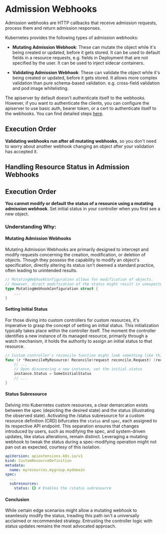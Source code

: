 # Admission Webhooks

Admission webhooks are HTTP callbacks that receive admission requests, process
them and return admission responses.

Kubernetes provides the following types of admission webhooks:

- **Mutating Admission Webhook**:
These can mutate the object while it's being created or updated, before it gets
stored. It can be used to default fields in a resource requests, e.g. fields in
Deployment that are not specified by the user. It can be used to inject sidecar
containers.

- **Validating Admission Webhook**:
These can validate the object while it's being created or updated, before it gets
stored. It allows more complex validation than pure schema-based validation.
e.g. cross-field validation and pod image whitelisting.

The apiserver by default doesn't authenticate itself to the webhooks. However,
if you want to authenticate the clients, you can configure the apiserver to use
basic auth, bearer token, or a cert to authenticate itself to the webhooks.
You can find detailed steps
[here](https://kubernetes.io/docs/reference/access-authn-authz/extensible-admission-controllers/#authenticate-apiservers).

<aside class="note">
<H1>Execution Order</H1>

**Validating webhooks run after all mutating webhooks**, so you don't need to worry about another webhook changing an 
object after your validation has accepted it.

</aside>

## Handling Resource Status in Admission Webhooks

<aside class="warning">
<H1>Execution Order</H1>

**You cannot modify or default the status of a resource using a mutating admission webhook**. 
Set initial status in your controller when you first see a new object.

</aside>

### Understanding Why:

#### Mutating Admission Webhooks

Mutating Admission Webhooks are primarily designed to intercept and modify requests concerning the creation, 
modification, or deletion of objects. Though they possess the capability to modify an object's specification, 
directly altering its status isn't deemed a standard practice, 
often leading to unintended results.

```go
// MutatingWebhookConfiguration allows for modification of objects.
// However, direct modification of the status might result in unexpected behavior.
type MutatingWebhookConfiguration struct {
    ...
}
```

#### Setting Initial Status

For those diving into custom controllers for custom resources, it's imperative to grasp the concept of setting an 
initial status. This initialization typically takes place within the controller itself. The moment the controller 
identifies a new instance of its managed resource, primarily through a watch mechanism, it holds the authority 
to assign an initial status to that resource.

```go
// Custom controller's reconcile function might look something like this:
func (r *ReconcileMyResource) Reconcile(request reconcile.Request) (reconcile.Result, error) {
    // ... 
    // Upon discovering a new instance, set the initial status
    instance.Status = SomeInitialStatus
    // ...
}
```

#### Status Subresource

Delving into Kubernetes custom resources, a clear demarcation exists between the spec (depicting the desired state) 
and the status (illustrating the observed state). Activating the /status subresource for a custom resource definition 
(CRD) bifurcates the `status` and `spec`, each assigned to its respective API endpoint. 
This separation ensures that changes introduced by users, such as modifying the spec, and system-driven updates, 
like status alterations, remain distinct. Leveraging a mutating webhook to tweak the status during a spec-modifying 
operation might not pan out as expected, courtesy of this isolation.

```yaml
apiVersion: apiextensions.k8s.io/v1
kind: CustomResourceDefinition
metadata:
  name: myresources.mygroup.mydomain
spec:
  ...
  subresources:
    status: {} # Enables the /status subresource
```

#### Conclusion

While certain edge scenarios might allow a mutating webhook to seamlessly modify the status, treading this path isn't a 
universally acclaimed or recommended strategy. Entrusting the controller logic with status updates remains the 
most advocated approach.